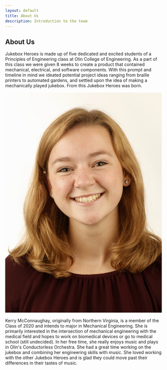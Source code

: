 ```yaml
---
layout: default
title: About Us
description: Introduction to the team
---
```


## About Us
Jukebox Heroes is made up of five dedicated and excited students of a Principles of Engineering class at Olin College of Engineering. As a part of this class we were given 8 weeks to create a product that contained mechanical, electrical, and software components. With this prompt and timeline in mind we ideated potential project ideas ranging from braille printers to automated gardens, and settled upon the idea of making a mechanically played jukebox. From this Jukebox Heroes was born.


![Kerry McConnaughay, sophomore mechanical engineer.](media/kerry.jpg)

Kerry McConnaughay, originally from Northern Virginia, is a member of the Class of 2020 and intends to major in Mechanical Engineering. She is primarily interested in the intersection of mechanical engineering with the medical field and hopes to work on biomedical devices or go to medical school (still undecided). In her free time, she really enjoys music and plays in Olin's Conductorless Orchestra. She had a great time working on the jukebox and combining her engineering skills with music. She loved working with the other Jukebox Heroes and is glad they could move past their differences in their tastes of music.
